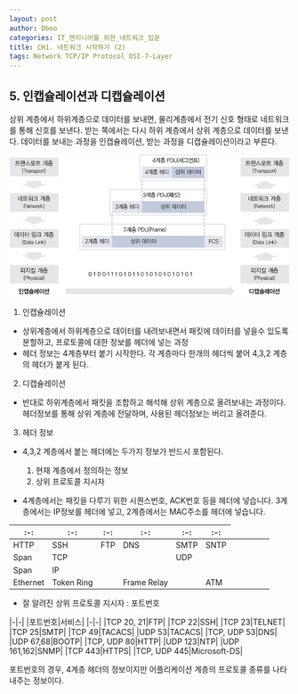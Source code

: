```yaml
---
layout: post
author: Dboo
categories: IT_엔지니어를_위한_네트워크_입문
title: CH1. 네트워크 시작하기 (2)
tags: Network TCP/IP Protocol OSI-7-Layer
---
```


## 5. 인캡슐레이션과 디캡슐레이션

상위 계층에서 하위계층으로 데이터를 보내면, 물리계층에서 전기 신호 형태로 네트워크를 통해 신호를 보낸다.
받는 쪽에서는 다시 하위 계층에서 상위 계층으로 데이터를 보낸다. 데이터를 보내는 과정을 인캡슐레이션, 받는
과정을 디캡슐레이션이라고 부른다.

![encap-and-decap](/assets/img/Network-Starter/encap-decap.jpeg)

1. 인캡슐레이션

- 상위계층에서 하위계층으로 데이터를 내려보내면서 패킷에 데이터를 넣을수 있도록 분할하고, 프로토콜에 대한
정보를 헤더에 넣는 과정
- 헤더 정보는 4계층부터 붙기 시작한다. 각 계층마다 한개의 헤더씩 붙어 4,3,2 계층의 헤더가 붙게 된다.

2. 디캡슐레이션

- 반대로 하위계층에서 패킷을 조합하고 해석해 상위 계층으로 올려보내는 과정이다. 헤더정보를 통해 상위 계층에
전달하며, 사용된 헤더정보는 버리고 올려준다.

3. 헤더 정보

- 4,3,2 계층에서 붙는 헤더에는 두가지 정보가 반드시 포함된다.

  1. 현재 계층에서 정의하는 정보
  2. 상위 프로토콜 지시자

- 4계층에서는 패킷을 다루기 위한 시퀀스번호, ACK번호 등을 헤더에 넣습니다. 3계층에서는 IP정보를 헤더에
넣고, 2계층에서는 MAC주소를 헤더에 넣습니다.

|:-:|:-:|:-:|:-:|:-:|:-:|
|-|-|-|-|-|-|
|HTTP|SSH|FTP|DNS|SMTP|SNTP|
|Span <td colspan=3>TCP <td colspan=3>UDP
|Span <td colspan=6> IP
|Ethernet|Token Ring||Frame Relay||ATM|

- 잘 알려진 상위 프로토콜 지시자 : 포트번호

|-|-|
|포트번호|서비스|
|-|-|
|TCP 20, 21|FTP|
|TCP 22|SSH|
|TCP 23|TELNET|
|TCP 25|SMTP|
|TCP 49|TACACS|
|UDP 53|TACACS|
|TCP, UDP 53|DNS|
|UDP 67,68|BOOTP|
|TCP, UDP 80|HTTP|
|UDP 123|NTP|
|UDP 161,162|SNMP|
|TCP 443|HTTPS|
|TCP, UDP 445|Microsoft-DS|

포트번호의 경우, 4계층 헤더의 정보이지만 어플리케이션 계층의 프로토콜 종류를 나타내주는 정보이다.
